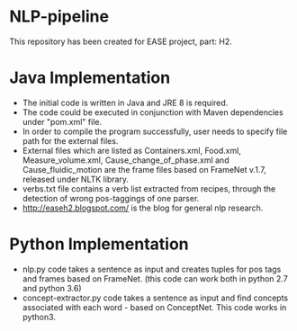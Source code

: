 # NLP-pipeline
This repository has been created for EASE project, part: H2. 
# Java Implementation
+ The initial code is written in Java and JRE 8 is required.
+ The code could be executed in conjunction with Maven dependencies under "pom.xml" file.
+ In order to compile the program successfully, user needs to specify file path for the external files. 
+ External files which are listed as Containers.xml, Food.xml, Measure_volume.xml, Cause_change_of_phase.xml and Cause_fluidic_motion are the frame files based on FrameNet v.1.7, released under NLTK library.
+ verbs.txt file contains a verb list extracted from recipes, through the detection of wrong pos-taggings of one parser.
+ http://easeh2.blogspot.com/ is the blog for general nlp research.

# Python Implementation
+ nlp.py code takes a sentence as input and creates tuples for pos tags and frames based on FrameNet. (this code can work both in python 2.7 and python 3.6)
+ concept-extractor.py code takes a sentence as input and find concepts associated with each word - based on ConceptNet. This code works in python3.

